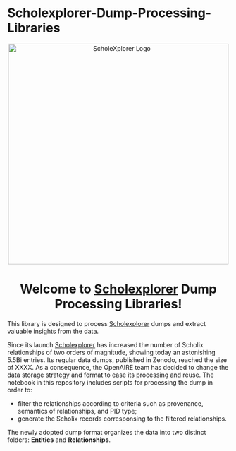 # Scholexplorer-Dump-Processing-Libraries
<div style="text-align: center;">
    <img src="https://scholexplorer.openaire.eu/images/Logos/ScholeXplorer_logo.svg" alt="ScholeXplorer Logo" width="500"/>
</div>
<h1 style="text-align: center; ">Welcome to <a href="https://scholexplorer.openaire.eu/">Scholexplorer</a> Dump Processing Libraries!</h1>

This library is designed to process [Scholexplorer](https://scholexplorer.openaire.eu/) dumps and extract valuable insights from the data. 

Since its launch  [Scholexplorer](https://scholexplorer.openaire.eu/) has increased the number of Scholix relationships of two orders of magnitude, showing today an astonishing 5.5Bi entries. Its regular data dumps, published in Zenodo, reached the size of XXXX. As a consequence, the OpenAIRE team has decided to change the data storage strategy and format to ease its processing and reuse. The notebook in this repository includes scripts for processing the dump in order to:

- filter the relationships according to criteria such as provenance, semantics of relationships, and PID type;
- generate the Scholix records corresponsing to the filtered relationships.

The newly adopted dump format organizes the data into two distinct folders: __Entities__ and __Relationships__.



